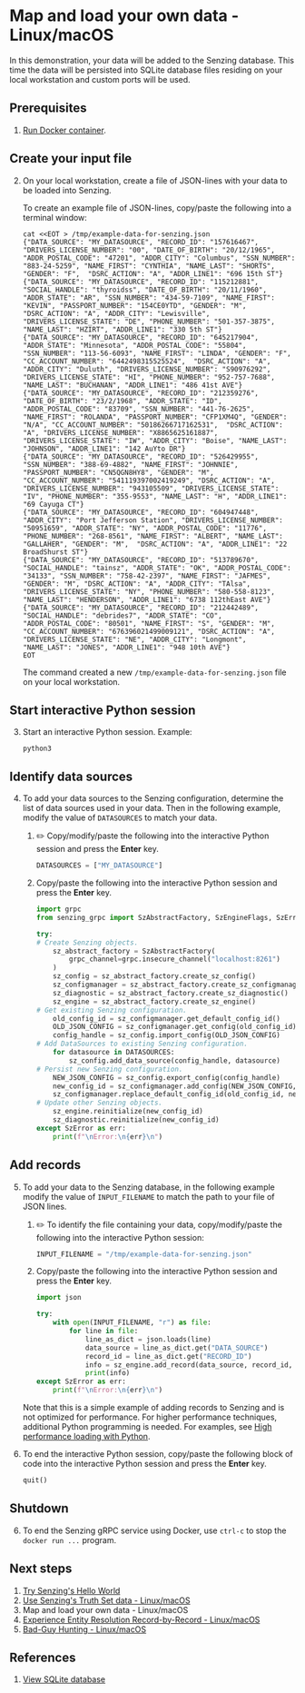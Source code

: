 # Map and load your own data  - Linux/macOS

In this demonstration, your data will be added to the Senzing database.
This time the data will be persisted into SQLite database files residing on your local workstation
and custom ports will be used.

## Prerequisites

1. [Run Docker container].

## Create your input file

2. On your local workstation, create a file of JSON-lines with your data to be loaded into Senzing.

   To create an example file of JSON-lines,
   copy/paste the following into a terminal window:

    ```console
    cat <<EOT > /tmp/example-data-for-senzing.json
    {"DATA_SOURCE": "MY_DATASOURCE", "RECORD_ID": "157616467", "DRIVERS_LICENSE_NUMBER": "00", "DATE_OF_BIRTH": "20/12/1965", "ADDR_POSTAL_CODE": "47201", "ADDR_CITY": "Columbus", "SSN_NUMBER": "883-24-5259", "NAME_FIRST": "CYNTHIA", "NAME_LAST": "SHORTS", "GENDER": "F",  "DSRC_ACTION": "A", "ADDR_LINE1": "696 15th ST"}
    {"DATA_SOURCE": "MY_DATASOURCE", "RECORD_ID": "115212881", "SOCIAL_HANDLE": "thyroidss", "DATE_OF_BIRTH": "20/11/1960", "ADDR_STATE": "AR", "SSN_NUMBER": "434-59-7109", "NAME_FIRST": "KEVIN", "PASSPORT_NUMBER": "154CE0YTD", "GENDER": "M", "DSRC_ACTION": "A", "ADDR_CITY": "Lewisville", "DRIVERS_LICENSE_STATE": "DE", "PHONE_NUMBER": "501-357-3875", "NAME_LAST": "HZIRT", "ADDR_LINE1": "330 5th ST"}
    {"DATA_SOURCE": "MY_DATASOURCE", "RECORD_ID": "645217904", "ADDR_STATE": "Minnesota", "ADDR_POSTAL_CODE": "55804", "SSN_NUMBER": "113-56-6093", "NAME_FIRST": "LINDA", "GENDER": "F", "CC_ACCOUNT_NUMBER": "6442498315525524",  "DSRC_ACTION": "A", "ADDR_CITY": "Duluth", "DRIVERS_LICENSE_NUMBER": "S90976292", "DRIVERS_LICENSE_STATE": "HI", "PHONE_NUMBER": "952-757-7688", "NAME_LAST": "BUCHANAN", "ADDR_LINE1": "486 41st AVE"}
    {"DATA_SOURCE": "MY_DATASOURCE", "RECORD_ID": "212359276", "DATE_OF_BIRTH": "23/2/1968", "ADDR_STATE": "ID", "ADDR_POSTAL_CODE": "83709", "SSN_NUMBER": "441-76-2625", "NAME_FIRST": "ROLANDA", "PASSPORT_NUMBER": "CFP1XM4Q", "GENDER": "N/A", "CC_ACCOUNT_NUMBER": "50186266717162531",  "DSRC_ACTION": "A", "DRIVERS_LICENSE_NUMBER": "X8865625161887", "DRIVERS_LICENSE_STATE": "IW", "ADDR_CITY": "Boise", "NAME_LAST": "JOHNSON", "ADDR_LINE1": "142 AuYto DR"}
    {"DATA_SOURCE": "MY_DATASOURCE", "RECORD_ID": "526429955", "SSN_NUMBER": "388-69-4882", "NAME_FIRST": "JOHNNIE", "PASSPORT_NUMBER": "CN5QGN8HY8", "GENDER": "M", "CC_ACCOUNT_NUMBER": "541119397002419249", "DSRC_ACTION": "A", "DRIVERS_LICENSE_NUMBER": "943105509", "DRIVERS_LICENSE_STATE": "IV", "PHONE_NUMBER": "355-9553", "NAME_LAST": "H", "ADDR_LINE1": "69 Cayuga CT"}
    {"DATA_SOURCE": "MY_DATASOURCE", "RECORD_ID": "604947448", "ADDR_CITY": "Port Jefferson Station", "DRIVERS_LICENSE_NUMBER": "50951659", "ADDR_STATE": "NY", "ADDR_POSTAL_CODE": "11776", "PHONE_NUMBER": "268-8561", "NAME_FIRST": "ALBERT", "NAME_LAST": "GALLAHER", "GENDER": "M",  "DSRC_ACTION": "A", "ADDR_LINE1": "22 BroadShurst ST"}
    {"DATA_SOURCE": "MY_DATASOURCE", "RECORD_ID": "513789670", "SOCIAL_HANDLE": "tainsz", "ADDR_STATE": "OK", "ADDR_POSTAL_CODE": "34133", "SSN_NUMBER": "758-42-2397", "NAME_FIRST": "JAFMES", "GENDER": "M", "DSRC_ACTION": "A", "ADDR_CITY": "TAlsa", "DRIVERS_LICENSE_STATE": "NY", "PHONE_NUMBER": "580-558-8123", "NAME_LAST": "HENDERSON", "ADDR_LINE1": "6738 112thEast AVE"}
    {"DATA_SOURCE": "MY_DATASOURCE", "RECORD_ID": "212442489", "SOCIAL_HANDLE": "debrides7", "ADDR_STATE": "CO", "ADDR_POSTAL_CODE": "80501", "NAME_FIRST": "S", "GENDER": "M", "CC_ACCOUNT_NUMBER": "676396021499009121", "DSRC_ACTION": "A", "DRIVERS_LICENSE_STATE": "NE", "ADDR_CITY": "Longmont", "NAME_LAST": "JONES", "ADDR_LINE1": "948 10th AVE"}
    EOT

    ```

   The command created a new `/tmp/example-data-for-senzing.json` file on your local workstation.

## Start interactive Python session

3. Start an interactive Python session.
   Example:

    ```console
    python3

    ```

## Identify data sources

4. To add your data sources to the Senzing configuration,
   determine the list of data sources used in your data.
   Then in the following example, modify the value of `DATASOURCES` to match your data.

    1. :pencil2:
       Copy/modify/paste the following into the interactive Python session
       and press the **Enter** key.

        ```python
        DATASOURCES = ["MY_DATASOURCE"]

        ```

    1. Copy/paste the following into the interactive Python session
       and press the **Enter** key.

        ```python
        import grpc
        from senzing_grpc import SzAbstractFactory, SzEngineFlags, SzError

        try:
        # Create Senzing objects.
            sz_abstract_factory = SzAbstractFactory(
                grpc_channel=grpc.insecure_channel("localhost:8261")
            )
            sz_config = sz_abstract_factory.create_sz_config()
            sz_configmanager = sz_abstract_factory.create_sz_configmanager()
            sz_diagnostic = sz_abstract_factory.create_sz_diagnostic()
            sz_engine = sz_abstract_factory.create_sz_engine()
        # Get existing Senzing configuration.
            old_config_id = sz_configmanager.get_default_config_id()
            OLD_JSON_CONFIG = sz_configmanager.get_config(old_config_id)
            config_handle = sz_config.import_config(OLD_JSON_CONFIG)
        # Add DataSources to existing Senzing configuration.
            for datasource in DATASOURCES:
                sz_config.add_data_source(config_handle, datasource)
        # Persist new Senzing configuration.
            NEW_JSON_CONFIG = sz_config.export_config(config_handle)
            new_config_id = sz_configmanager.add_config(NEW_JSON_CONFIG, "Add My datasources")
            sz_configmanager.replace_default_config_id(old_config_id, new_config_id)
        # Update other Senzing objects.
            sz_engine.reinitialize(new_config_id)
            sz_diagnostic.reinitialize(new_config_id)
        except SzError as err:
            print(f"\nError:\n{err}\n")

        ```

## Add records

5. To add your data to the Senzing database,
   in the following example modify the value of `INPUT_FILENAME` to match the path to your file of JSON lines.

    1. :pencil2:
       To identify the file containing your data,
       copy/modify/paste the following into the interactive Python session:

        ```python
        INPUT_FILENAME = "/tmp/example-data-for-senzing.json"

        ```

    1. Copy/paste the following into the interactive Python session
       and press the **Enter** key.

        ```python
        import json

        try:
            with open(INPUT_FILENAME, "r") as file:
                for line in file:
                    line_as_dict = json.loads(line)
                    data_source = line_as_dict.get("DATA_SOURCE")
                    record_id = line_as_dict.get("RECORD_ID")
                    info = sz_engine.add_record(data_source, record_id, line, SzEngineFlags.SZ_WITH_INFO)
                    print(info)
        except SzError as err:
            print(f"\nError:\n{err}\n")

        ```

   Note that this is a simple example of adding records to Senzing and is not optimized for performance.
   For higher performance techniques, additional Python programming is needed.
   For examples, see [High performance loading with Python].

1. To end the interactive Python session,
   copy/paste the following block of code into the interactive Python session
   and press the **Enter** key.

    ```python
    quit()

    ```

## Shutdown

6. To end the Senzing gRPC service using Docker,
   use `ctrl-c` to stop the `docker run ...` program.

## Next steps

1. [Try Senzing's Hello World]
1. [Use Senzing's Truth Set data - Linux/macOS]
1. Map and load your own data - Linux/macOS
1. [Experience Entity Resolution Record-by-Record - Linux/macOS]
1. [Bad-Guy Hunting - Linux/macOS]

## References

1. [View SQLite database]

[Bad-Guy Hunting - Linux/macOS]: bad-guy-hunting/bad-guy-hunting-linux-macos.md
[Experience Entity Resolution Record-by-Record - Linux/macOS]: experience-entity-resolution-record-by-record-linux-macos.md
[Run Docker container]: README.md#run-docker-container
[Try Senzing's Hello World]: README.md
[Use Senzing's Truth Set data - Linux/macOS]: use-senzings-truth-set-data-linux-macos.md
[View SQLite database]: coleifer-sqlite-web.md
[High performance loading with Python]: #

